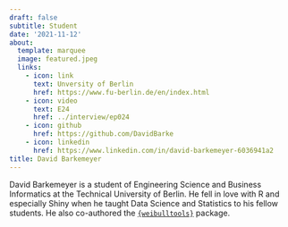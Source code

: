 ```yaml
---
draft: false
subtitle: Student
date: '2021-11-12'
about:
  template: marquee
  image: featured.jpeg
  links:
    - icon: link
      text: Unversity of Berlin
      href: https://www.fu-berlin.de/en/index.html
    - icon: video
      text: E24
      href: ../interview/ep024
    - icon: github
      href: https://github.com/DavidBarke
    - icon: linkedin
      href: https://www.linkedin.com/in/david-barkemeyer-6036941a2
title: David Barkemeyer
---
```


David Barkemeyer is a student of Engineering Science and Business Informatics at the Technical University of Berlin. He fell in love with R and especially Shiny when he taught Data Science and Statistics to his fellow students. He also co-authored the [`{weibulltools}`](https://tim-tu.github.io/weibulltools/) package.
